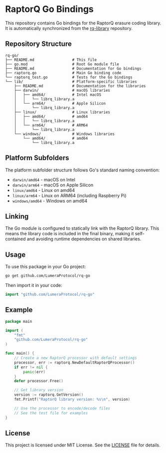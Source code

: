 # RaptorQ Go Bindings

This repository contains Go bindings for the RaptorQ erasure coding library. It is automatically synchronized from the [rq-library](https://github.com/LumeraProtocol/rq-library) repository.

## Repository Structure

```
rq-go/
├── README.md                 # This file
├── go.mod                    # Root Go module file
├── README.md                 # Documentation for Go bindings
├── raptorq.go                # Main Go binding code
└── raptorq_test.go           # Tests for the Go bindings
└── lib/                      # Platform-specific libraries
    ├── README.md             # Documentation for the libraries
    ├── darwin/               # macOS libraries
    │   ├── amd64/            # Intel macOS
    │   │   └── librq_library.a
    │   └── arm64/            # Apple Silicon
    │       └── librq_library.a
    ├── linux/                # Linux libraries
    │   ├── amd64/            # amd64
    │   │   └── librq_library.a
    │   └── arm64/            # ARM64
    │       └── librq_library.a
    └── windows/              # Windows libraries
        └── amd64/            # amd64
            └── librq_library.a
```

## Platform Subfolders

The platform subfolder structure follows Go's standard naming convention:
- `darwin/amd64` - macOS on Intel
- `darwin/arm64` - macOS on Apple Silicon
- `linux/amd64` - Linux on amd64
- `linux/arm64` - Linux on ARM64 (including Raspberry Pi)
- `windows/amd64` - Windows on amd64

## Linking

The Go module is configured to statically link with the RaptorQ library. This means the library code is included in the final binary, making it self-contained and avoiding runtime dependencies on shared libraries.

## Usage

To use this package in your Go project:

```bash
go get github.com/LumeraProtocol/rq-go
```

Then import it in your code:

```go
import "github.com/LumeraProtocol/rq-go"
```

## Example

```go
package main

import (
	"fmt"
	"github.com/LumeraProtocol/rq-go"
)

func main() {
	// Create a new RaptorQ processor with default settings
	processor, err := raptorq.NewDefaultRaptorQProcessor()
	if err != nil {
		panic(err)
	}
	defer processor.Free()

	// Get library version
	version := raptorq.GetVersion()
	fmt.Printf("RaptorQ library version: %s\n", version)

	// Use the processor to encode/decode files
	// See the test file for examples
}
```

## License

This project is licensed under MIT License. See the [LICENSE](LICENSE) file for details.
